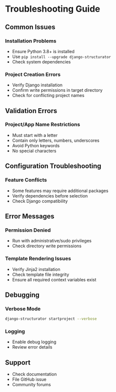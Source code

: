 # Troubleshooting Guide

## Common Issues

### Installation Problems
- Ensure Python 3.8+ is installed
- Use `pip install --upgrade django-structurator`
- Check system dependencies

### Project Creation Errors
- Verify Django installation
- Confirm write permissions in target directory
- Check for conflicting project names

## Validation Errors

### Project/App Name Restrictions
- Must start with a letter
- Contain only letters, numbers, underscores
- Avoid Python keywords
- No special characters

## Configuration Troubleshooting

### Feature Conflicts
- Some features may require additional packages
- Verify dependencies before selection
- Check Django compatibility

## Error Messages

### Permission Denied
- Run with administrative/sudo privileges
- Check directory write permissions

### Template Rendering Issues
- Verify Jinja2 installation
- Check template file integrity
- Ensure all required context variables exist

## Debugging

### Verbose Mode
```bash
django-structurator startproject --verbose
```

### Logging
- Enable debug logging
- Review error details

## Support
- Check documentation
- File GitHub issue
- Community forums